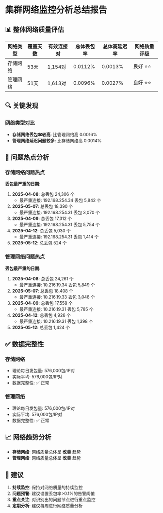 # 集群网络监控分析总结报告

## 📊 整体网络质量评估

| 网络类型 | 覆盖天数 | 有效连接对 | 总体丢包率 | 总体高延迟率 | 网络质量评级 |
|---------|----------|------------|------------|-------------|------------|
| 存储网络 | 53天 | 1,154对 | 0.0112% | 0.0013% | 良好 ⭐⭐ |
| 管理网络 | 51天 | 1,613对 | 0.0096% | 0.0027% | 良好 ⭐⭐ |

## 🔍 关键发现

### 网络类型对比

- **存储网络丢包率较高**: 比管理网络高 0.0016%
- **管理网络延迟问题较多**: 比存储网络高 0.0014%

## 🚨 问题热点分析

### 存储网络问题热点

**丢包最严重的日期**:

1. **2025-04-08**: 总丢包 24,306 个
   - 最严重连接: 192.168.254.34 丢包 5,842 个
2. **2025-05-07**: 总丢包 18,390 个
   - 最严重连接: 192.168.254.31 丢包 3,070 个
3. **2025-04-09**: 总丢包 17,312 个
   - 最严重连接: 192.168.254.31 丢包 5,754 个
4. **2025-04-12**: 总丢包 5,030 个
   - 最严重连接: 192.168.254.31 丢包 1,414 个
5. **2025-05-12**: 总丢包 524 个

### 管理网络问题热点

**丢包最严重的日期**:

1. **2025-04-08**: 总丢包 24,261 个
   - 最严重连接: 10.216.19.34 丢包 5,849 个
2. **2025-05-07**: 总丢包 18,408 个
   - 最严重连接: 10.216.19.33 丢包 3,048 个
3. **2025-04-09**: 总丢包 17,558 个
   - 最严重连接: 10.216.19.31 丢包 5,785 个
4. **2025-04-12**: 总丢包 4,926 个
   - 最严重连接: 10.216.19.31 丢包 1,398 个
5. **2025-05-12**: 总丢包 1,424 个

## ✅ 数据完整性

### 存储网络
- 理论每日发包量: 576,000包/IP对
- 实际平均: 576,000包/IP对
- 数据完整性: ✅ 正常

### 管理网络
- 理论每日发包量: 576,000包/IP对
- 实际平均: 576,000包/IP对
- 数据完整性: ✅ 正常

## 📈 网络趋势分析

- **存储网络**: 网络质量总体呈 **改善** 趋势
- **管理网络**: 网络质量总体呈 **改善** 趋势

## 🎯 建议

1. **持续监控**: 保持对网络质量的持续监控
2. **问题预警**: 建议设置丢包率>0.1%的告警阈值
3. **重点关注**: 对识别出的问题节点进行重点监控
4. **定期分析**: 建议每周进行网络质量分析